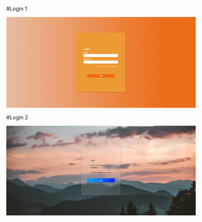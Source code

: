 #Login 1

![Imagen primer formulario](./Login-1/images/Captura.PNG)

#Login 2

![Imagen segundo formulario](./Login-2/images/Captura.PNG)
